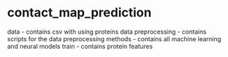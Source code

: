 # contact_map_prediction

data - contains csv with using proteins
data preprocessing - contains scripts for the data preprocessing
methods - contains all machine learning and neural models
train - contains protein features
